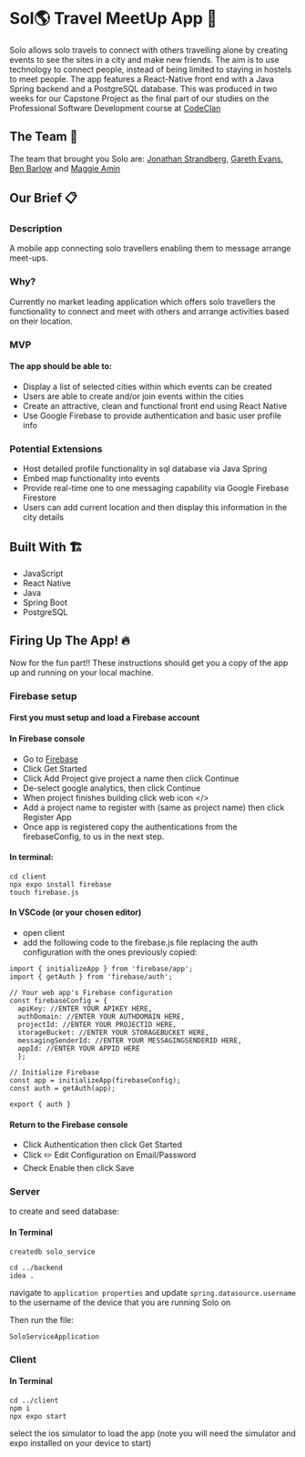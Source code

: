 # Sol:earth_americas: Travel MeetUp App :flight_departure:	
Solo allows solo travels to connect with others travelling alone by creating events to see the sites in a city and make new friends. The aim is to use technology to connect people, instead of being limited to staying in hostels to meet people. The app features a React-Native front end with a Java Spring backend and a PostgreSQL database. This was produced in two weeks for our Capstone Project as the final part of our studies on the Professional Software Development course at [CodeClan](https://codeclan.com/)

## The Team :wave:	
The team that brought you Solo are: [Jonathan Strandberg](https://github.com/jonstrandberg), [Gareth Evans](https://github.com/G3vans16), [Ben Barlow](https://github.com/benbeardyman) and [Maggie Amin](https://github.com/maggieAmin)

## Our Brief :clipboard:	

### Description

A mobile app connecting solo travellers enabling them to message arrange meet-ups. 

### Why?
Currently no market leading application which offers solo travellers the functionality to connect and meet with others and arrange activities based on their location.

### MVP

#### The app should be able to:

* Display a list of selected cities within which events can be created
* Users are able to create and/or join events within the cities
* Create an attractive, clean and functional front end using React Native
* Use Google Firebase to provide authentication and basic user profile info

### Potential Extensions

* Host detailed profile functionality in sql
database via Java Spring
* Embed map functionality into events
* Provide real-time one to one messaging
capability via Google Firebase Firestore
* Users can add current location and then
display this information in the city details

## Built With :building_construction:
* JavaScript
* React Native
* Java
* Spring Boot
* PostgreSQL

## Firing Up The App! :fire:

Now for the fun part!! These instructions should get you a copy of the app up and running on your local machine.

### Firebase setup
#### First you must setup and load a Firebase account

#### In Firebase console
* Go to [Firebase](https://firebase.google.com/)
* Click Get Started
* Click Add Project give project a name then click Continue
* De-select google analytics, then click Continue
* When project finishes building click web icon </>
* Add a project name to register with (same as project name) then click Register App
* Once app is registered copy the authentications from the firebaseConfig, to us in the next step.

#### In terminal:
```
cd client
npx expo install firebase
touch firebase.js
```

#### In VSCode (or your chosen editor) 
* open client
* add the following code to the firebase.js file replacing the auth configuration with the ones previously copied:
```
import { initializeApp } from 'firebase/app';
import { getAuth } from 'firebase/auth';

// Your web app's Firebase configuration
const firebaseConfig = {
  apiKey: //ENTER YOUR APIKEY HERE,
  authDomain: //ENTER YOUR AUTHDOMAIN HERE,
  projectId: //ENTER YOUR PROJECTID HERE,
  storageBucket: //ENTER YOUR STORAGEBUCKET HERE,
  messagingSenderId: //ENTER YOUR MESSAGINGSENDERID HERE,
  appId: //ENTER YOUR APPID HERE
  };

// Initialize Firebase
const app = initializeApp(firebaseConfig);
const auth = getAuth(app);

export { auth }
```

#### Return to the Firebase console
* Click Authentication then click Get Started
* Click :pencil2: Edit Configuration on Email/Password
* Check Enable then click Save

### Server

to create and seed database:

#### In Terminal
```
createdb solo_service
```

```
cd ../backend
idea .
```

navigate to ```application properties``` and update ```spring.datasource.username``` to the username of the device that you are running Solo on

Then run the file:
```
SoloServiceApplication
```

### Client

#### In Terminal
```
cd ../client
npm i
npx expo start
```

select the ios simulator to load the app (note you will need the simulator and expo installed on your device to start)
